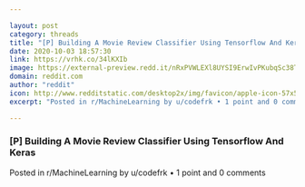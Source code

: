 ```yaml
---

layout: post
category: threads
title: "[P] Building A Movie Review Classifier Using Tensorflow And Keras"
date: 2020-10-03 18:57:30
link: https://vrhk.co/34lKXIb
image: https://external-preview.redd.it/nRxPVWLEXl8UYSI9ErwIvPKubqSc38TVr0KKN91KKwQ.jpg?width=525&height=274.869109948&auto=webp&crop=525:274.869109948,smart&s=387b9fb199f605b1c69828aaa2292ddec26e7255
domain: reddit.com
author: "reddit"
icon: http://www.redditstatic.com/desktop2x/img/favicon/apple-icon-57x57.png
excerpt: "Posted in r/MachineLearning by u/codefrk • 1 point and 0 comments"

---
```


### [P] Building A Movie Review Classifier Using Tensorflow And Keras

Posted in r/MachineLearning by u/codefrk • 1 point and 0 comments